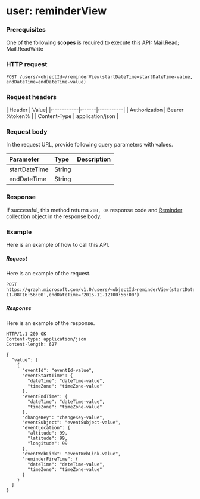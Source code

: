 # user: reminderView


### Prerequisites
One of the following **scopes** is required to execute this API: 
Mail.Read; Mail.ReadWrite
### HTTP request
<!-- { "blockType": "ignored" } -->
```http
POST /users/<objectId>/reminderView(startDateTime=startDateTime-value, endDateTime=endDateTime-value)

```
### Request headers
| Header       | Value|
|:-----------|:------|:----------|
| Authorization  | Bearer %token%  |
| Content-Type  | application/json  |

### Request body
In the request URL, provide following query parameters with values.

| Parameter	   | Type	|Description|
|:---------------|:--------|:----------|
|startDateTime|String||
|endDateTime|String||

### Response
If successful, this method returns `200, OK` response code and [Reminder](../resources/reminder.md) collection object in the response body.

### Example
Here is an example of how to call this API.
##### Request
Here is an example of the request.
<!-- {
  "blockType": "request",
  "name": "user_reminderview"
}-->
```http
POST https://graph.microsoft.com/v1.0/users/<objectId>reminderView(startDateTime='2015-11-08T16:56:00',endDateTime='2015-11-12T00:56:00') 
```

##### Response
Here is an example of the response.
<!-- {
  "blockType": "response",
  "truncated": false,
  "@odata.type": "microsoft.graph.reminder",
  "isCollection": true
} -->
```http
HTTP/1.1 200 OK
Content-type: application/json
Content-length: 627

{
  "value": [
    {
      "eventId": "eventId-value",
      "eventStartTime": {
        "dateTime": "dateTime-value",
        "timeZone": "timeZone-value"
      },
      "eventEndTime": {
        "dateTime": "dateTime-value",
        "timeZone": "timeZone-value"
      },
      "changeKey": "changeKey-value",
      "eventSubject": "eventSubject-value",
      "eventLocation": {
        "altitude": 99,
        "latitude": 99,
        "longitude": 99
      },
      "eventWebLink": "eventWebLink-value",
      "reminderFireTime": {
        "dateTime": "dateTime-value",
        "timeZone": "timeZone-value"
      }
    }
  ]
}
```

<!-- uuid: 8fcb5dbc-d5aa-4681-8e31-b001d5168d79
2015-10-25 14:57:30 UTC -->
<!-- {
  "type": "#page.annotation",
  "description": "user: reminderView",
  "keywords": "",
  "section": "documentation",
  "tocPath": ""
}-->